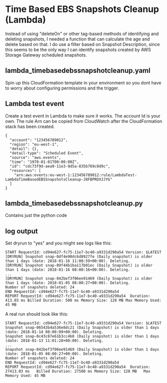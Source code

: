 # Time Based EBS Snapshots Cleanup (Lambda)

Instead of using "deleteOn" or other tag-based methods of identifying and deleting snapshots, I needed a function that can calculate the age and delete based on that. I do use a filter based on Snapshot Description, since this seems to be the only way I can identify snapshots created by AWS Storage Gateway scheduled snapshots.

## lambda_timebasedebssnapshotcleanup.yaml

Spin up this CloudFormation template in your environment so you dont have to worry about configuring permissions and the trigger.

## Lambda test event

Create a test event in Lambda to make sure it works. The account Id is your own. The rule Arn can be copied from CloudWatch after the CloudFormation stack has been created.

```
{
  "account": "123456789012",
  "region": "eu-west-1",
  "detail": {},
  "detail-type": "Scheduled Event",
  "source": "aws.events",
  "time": "1970-01-01T00:00:00Z",
  "id": "cdc73f9d-aea9-11e3-9d5a-835b769c0d9c",
  "resources": [
    "arn:aws:events:eu-west-1:123456789012:rule/LambdaTest-LambdaTimeBasedEBSSnapshotsCleanup-J8FBPRDXJJYG"
  ]
}
```
## lambda_timebasedebssnapshotcleanup.py

Contains just the python code

## log output

Set dryrun to "yes" and you might see logs like this:

```
START RequestId: cd94e627-fc75-11e7-bc40-a9331d290a54 Version: $LATEST
[DRYRUN] Snapshot snap-0df4e90dc6d8927fe (Daily snapshot) is older than 1 days (date: 2018-01-16 11:00:59+00:00). Deleting.
[DRYRUN] Snapshot snap-09f44b1ba117b01ec (Daily Snapshot) is older than 1 days (date: 2018-01-16 08:00:16+00:00). Deleting.
...
[DRYRUN] Snapshot snap-042bef3f06ee91469 (Daily Snapshot) is older than 1 days (date: 2018-01-05 08:00:27+00:00). Deleting.
Number of snapshots deleted: 24
END RequestId: cd94e627-fc75-11e7-bc40-a9331d290a54
REPORT RequestId: cd94e627-fc75-11e7-bc40-a9331d290a54	Duration: 413.03 ms	Billed Duration: 500 ms Memory Size: 128 MB	Max Memory Used: 45 MB	
```

A real run should look like this:

```
START RequestId: cd94e627-fc75-11e7-bc40-a9331d290a54 Version: $LATEST
Snapshot snap-06543b4a536e8dc21 (Daily Snapshot) is older than 1 days (date: 2018-01-14 08:00:09+00:00). Deleting.
Snapshot snap-0c43c87e61b3cc4b8 (Daily snapshot) is older than 1 days (date: 2018-01-13 11:01:28+00:00). Deleting.
...
Snapshot snap-042bef3f06ee91469 (Daily Snapshot) is older than 1 days (date: 2018-01-05 08:00:27+00:00). Deleting.
Number of snapshots deleted: 24
END RequestId: cd94e627-fc75-11e7-bc40-a9331d290a54
REPORT RequestId: cd94e627-fc75-11e7-bc40-a9331d290a54	Duration: 27413.03 ms	Billed Duration: 27500 ms Memory Size: 128 MB	Max Memory Used: 45 MB	
```
